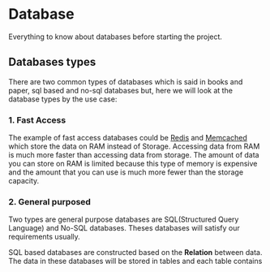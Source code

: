 # Database
Everything to know about databases before starting the project.

## Databases types
There are two common types of databases which is said in books and paper, sql based and no-sql databases but, here we will look at the database types by the use case:

### 1. Fast Access
The example of fast access databases could be [Redis](https://redis.io) and [Memcached](https://memcached.org) which store the data on RAM instead of Storage. Accessing data from RAM is much more faster than accessing data from storage. The amount of data you can store on RAM is limited because this type of memory is expensive and the amount that you can use is much more fewer than the storage capacity.

### 2. General purposed
Two types are general purpose databases are SQL(Structured Query Language) and No-SQL databases. Theses databases will satisfy our requirements usually. 

SQL based databases are constructed based on the **Relation** between data. The data in these databases will be stored in tables and each table contains 

